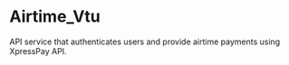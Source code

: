 # Airtime_Vtu
API service that authenticates users and provide airtime payments using XpressPay API.
